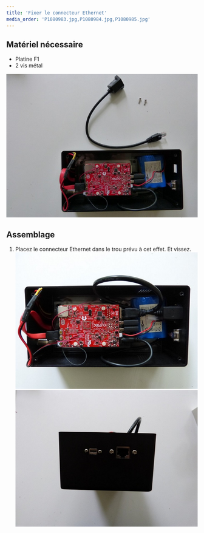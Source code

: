 ```yaml
---
title: 'Fixer le connecteur Ethernet'
media_order: 'P1080983.jpg,P1080984.jpg,P1080985.jpg'
---
```


## Matériel nécessaire

* Platine F1
* 2 vis métal 

![](P1080983.jpg)

## Assemblage

1. Placez le connecteur Ethernet dans le trou prévu à cet effet. Et vissez.
![](P1080984.jpg)![](P1080985.jpg)